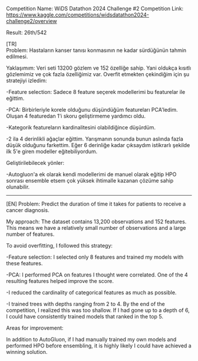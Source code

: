 Competition Name: WiDS Datathon 2024 Challenge #2
Competition Link: https://www.kaggle.com/competitions/widsdatathon2024-challenge2/overview

Result: 26th/542

[TR]  
Problem: Hastaların kanser tanısı konmasının ne kadar sürdüğünün tahmin edilmesi.

Yaklaşımım: Veri seti 13200 gözlem ve 152 özelliğe sahip. Yani oldukça kısıtlı gözlemimiz ve çok fazla özelliğimiz var.
Overfit etmekten çekindiğim için şu stratejiyi izledim:

-Feature selection: Sadece 8 feature seçerek modellerimi bu featurelar ile eğittim.

-PCA: Birbirleriyle korele olduğunu düşündüğüm featureları PCA'ledim. Oluşan 4 featuredan 1'i skoru geliştirmeme yardımcı oldu.

-Kategorik featureların kardinalitesini olabildiğince düşürdüm.

-2 ila 4 derinlikli ağaçlar eğittim. Yarışmanın sonunda bunun aslında fazla düşük olduğunu farkettim. Eğer 6 derinliğe kadar çıksaydım istikrarlı şekilde ilk 5'e giren modeller eğitebiliyordum.

Geliştirilebilecek yönler:

-Autogluon'a ek olarak kendi modellerimi de manuel olarak eğitip HPO sonrası ensemble etsem çok yüksek ihtimalle kazanan çözüme sahip olunabilir.

----------------------------------------------------

[EN]
Problem: Predict the duration of time it takes for patients to receive a cancer diagnosis.

My approach: The dataset contains 13,200 observations and 152 features. This means we have a relatively small number of observations and a large number of features.

To avoid overfitting, I followed this strategy:

-Feature selection: I selected only 8 features and trained my models with these features.

-PCA: I performed PCA on features I thought were correlated. One of the 4 resulting features helped improve the score.

-I reduced the cardinality of categorical features as much as possible.

-I trained trees with depths ranging from 2 to 4. By the end of the competition, I realized this was too shallow. If I had gone up to a depth of 6, I could have consistently trained models that ranked in the top 5.

Areas for improvement:

In addition to AutoGluon, if I had manually trained my own models and performed HPO before ensembling, it is highly likely I could have achieved a winning solution.
